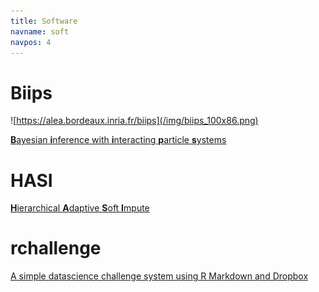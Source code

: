 ```yaml
---
title: Software
navname: soft
navpos: 4
---
```


# Biips

![https://alea.bordeaux.inria.fr/biips](/img/biips_100x86.png)

[**B**ayesian **i**nference with **i**nteracting **p**article **s**ystems](https://biips.github.io/)

# HASI

[**H**ierarchical **A**daptive **S**oft **I**mpute](https://github.com/adrtod/hasi/)

# rchallenge

[A simple datascience challenge system using R Markdown and Dropbox](http://adrtod.github.io/rchallenge/)
